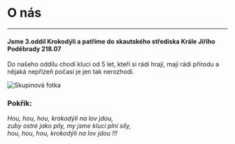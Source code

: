 # O nás
---------------------------

#### Jsme 3.oddíl Krokodýli a patříme do skautského střediska Krále Jiřího Poděbrady 218.07

Do našeho oddílu chodí kluci od 5 let, kteří si rádi hrají, mají rádi přírodu a nějaká nepřízeň počasí je jen tak nerozhodí.

![Skupinová fotka](https://dd06291c6c.cbaul-cdnwnd.com/0abdc7eb0737f25fe87fa1e4a28deb1c/200031807-3847a39408/DSC_0997.jpg)

### Pokřik:

_Hou, hou, hou, krokodýli na lov jdou,  
zuby ostré jako pily, my jsme kluci plní síly,  
hou, hou, hou, krokodýli na lov jdou !!!_
